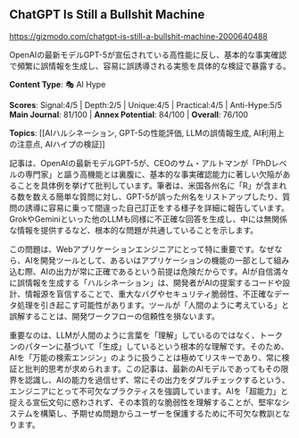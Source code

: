 ## ChatGPT Is Still a Bullshit Machine

https://gizmodo.com/chatgpt-is-still-a-bullshit-machine-2000640488

OpenAIの最新モデルGPT-5が宣伝されている高性能に反し、基本的な事実確認で頻繁に誤情報を生成し、容易に誤誘導される実態を具体的な検証で暴露する。

**Content Type**: 🎭 AI Hype

**Scores**: Signal:4/5 | Depth:2/5 | Unique:4/5 | Practical:4/5 | Anti-Hype:5/5
**Main Journal**: 81/100 | **Annex Potential**: 84/100 | **Overall**: 76/100

**Topics**: [[AIハルシネーション, GPT-5の性能評価, LLMの誤情報生成, AI利用上の注意点, AIハイプの検証]]

記事は、OpenAIの最新モデルGPT-5が、CEOのサム・アルトマンが「PhDレベルの専門家」と謳う高機能とは裏腹に、基本的な事実確認能力に著しい欠陥があることを具体例を挙げて批判しています。筆者は、米国各州名に「R」が含まれる数を数える簡単な質問に対し、GPT-5が誤った州名をリストアップしたり、質問の誘導に容易に乗って間違った自己訂正をする様子を詳細に報告しています。GrokやGeminiといった他のLLMも同様に不正確な回答を生成し、中には無関係な情報を提供するなど、根本的な問題が共通していることを示します。

この問題は、Webアプリケーションエンジニアにとって特に重要です。なぜなら、AIを開発ツールとして、あるいはアプリケーションの機能の一部として組み込む際、AIの出力が常に正確であるという前提は危険だからです。AIが自信満々に誤情報を生成する「ハルシネーション」は、開発者がAIの提案するコードや設計、情報源を盲信することで、重大なバグやセキュリティ脆弱性、不正確なデータ処理を引き起こす可能性があります。ツールが「人間のように考えている」と誤解することは、開発ワークフローの信頼性を損ないます。

重要なのは、LLMが人間のように言葉を「理解」しているのではなく、トークンのパターンに基づいて「生成」しているという根本的な理解です。そのため、AIを「万能の検索エンジン」のように扱うことは極めてリスキーであり、常に検証と批判的思考が求められます。この記事は、最新のAIモデルであってもその限界を認識し、AIの能力を過信せず、常にその出力をダブルチェックするという、エンジニアにとって不可欠なプラクティスを強調しています。AIを「超能力」と捉える宣伝文句に惑わされず、その本質的な脆弱性を理解することが、堅牢なシステムを構築し、予期せぬ問題からユーザーを保護するために不可欠な教訓となります。
